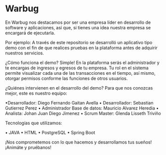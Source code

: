# Warbug

En Warbug nos destacamos por ser una empresa líder en desarrollo de software y aplicaciones, así que, si tienes una idea nuestra empresa se encargará de ejecutarla.

Por ejemplo: A través de este repositorio se desarrolló un aplicativo tipo demo con el fin de que realices pruebas en la plataforma antes de adquirir nuestros servicios.

¿Cómo funciona el demo? Simple! En la plataforma serás el administrador y te encargas de ingresos y egresos de tu empresa. Tu rol en el sistema permite visualizar cada una de las transacciones en el tiempo, así mismo, otorgar permisos conforme las funciones de otros usuarios.

¿Quiénes intervienen en el desarrollo del demo? Para que nos conozcas mejor, este es nuestro equipo:

•Desarrollador: Diego Fernando Gaitan Avella
•	Desarrollador: Sebastian Gutierrez Perez
•	Administrador Base de datos: Mauricio Alvarez Heredia
•	Analista: Johan Juan Diego Jimenez
•	Scrum Master: Glenda Lisseth Triviño

Tecnologías que utilizamos:

•	JAVA
•	HTML
•	PostgreSQL
•	Spring Boot

¡Nos comprometemos con lo que hacemos y desarrollamos tus sueños! ¡Animáte y pruébanos!
